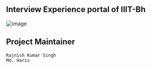 ## Interview Experience portal of IIIT-Bh

![image](https://github.com/user-attachments/assets/f6505b64-e51e-46fc-b636-3500e400102b)

## Project Maintainer

`Rajnish Kumar Singh` <br/>
`Md. Haris`
